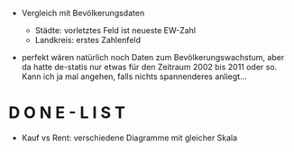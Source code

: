 - Vergleich mit Bevölkerungsdaten
   - Städte: vorletztes Feld ist neueste EW-Zahl
   - Landkreis: erstes Zahlenfeld

- perfekt wären natürlich noch Daten zum Bevölkerungswachstum, aber da hatte de-statis nur etwas für den Zeitraum 2002 bis 2011 oder so. Kann ich ja mal angehen, falls nichts spannenderes anliegt...



D O N E  -  L I S T
===================

- Kauf vs Rent: verschiedene Diagramme mit gleicher Skala

